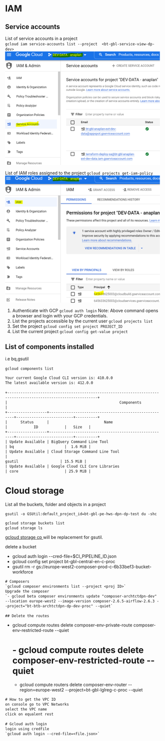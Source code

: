 # IAM
## Service accounts
List of service accounts in a project  
`gcloud iam service-accounts list --project  <bt-gbl-service-view-dp-dev>`
![](2022-11-07-18-11-02.png)

List of IAM roles assigned to the project
`gcloud projects get-iam-policy`
![](2022-11-07-18-10-09.png)


1. Authenticate with GCP
	`gcloud auth login`
	Note: Above command opens a browser and login with your GCP credentials.
2. List the projects accessible by the current user
	`gcloud projects list`
3. Set the project
	`gcloud config set project PROJECT_ID`
4. List the current project
	`gcloud config get-value project`

## List of components installed
i.e bq,gsutil

`gcloud components list`
```
Your current Google Cloud CLI version is: 410.0.0
The latest available version is: 412.0.0

+---------------------------------------------------------------------------------------------------------------+
|                                                   Components                                                  |
+------------------+------------------------------------------------------+--------------------------+----------+
|      Status      |                         Name                         |            ID            |   Size   |
+------------------+------------------------------------------------------+--------------------------+----------+
| Update Available | BigQuery Command Line Tool                           | bq                       |  1.6 MiB |
| Update Available | Cloud Storage Command Line Tool                      | 
gsutil                   | 15.5 MiB |
| Update Available | Google Cloud CLI Core Libraries                      | core                     | 25.9 MiB |
```

# Cloud storage

List all the buckets, folder and objects in a project
```
gsutil -o GSUtil:default_project_id=bt-gbl-pe-hws-dpn-dp-test du -shc
```

```
gcloud storage buckets list
gcloud storage ls
```
[gcloud storage cp ](https://cloud.google.com/sdk/gcloud/reference/storage/cp)
will be replacement for gsutil.

delete a bucket
- gcloud auth login --cred-file=$CI_PIPELINE_ID.json
- gcloud config set project bt-gbl-central-en-c-proc
- gsutil rm -r gs://europe-west2-composer-prod-c-6b33bef3-bucket-workforce
```
# Composers
`gcloud composer environments list --project <proj ID>`
Upgrade the composer
`- gcloud beta composer environments update "composer-archtctdpn-dev" --location europe-west2 --image-version composer-2.6.5-airflow-2.6.3 --project="bt-btb-archtctdpn-dp-dev-proc" --quiet`

## Delete the routes
```
 - gcloud compute routes delete composer-env-private-route composer-env-restricted-route --quiet
    # - gcloud compute routes delete composer-env-restricted-route --quiet
    - gcloud compute routers delete composer-env-router --region=europe-west2 --project=bt-gbl-lglreg-c-proc --quiet
```
# How to get the VPC ID
on console go to VPC Networks
select the VPC name
click on equalent rest

# Gcloud auth login
login using credfile
`gcloud auth login --cred-file=<file.json>`
